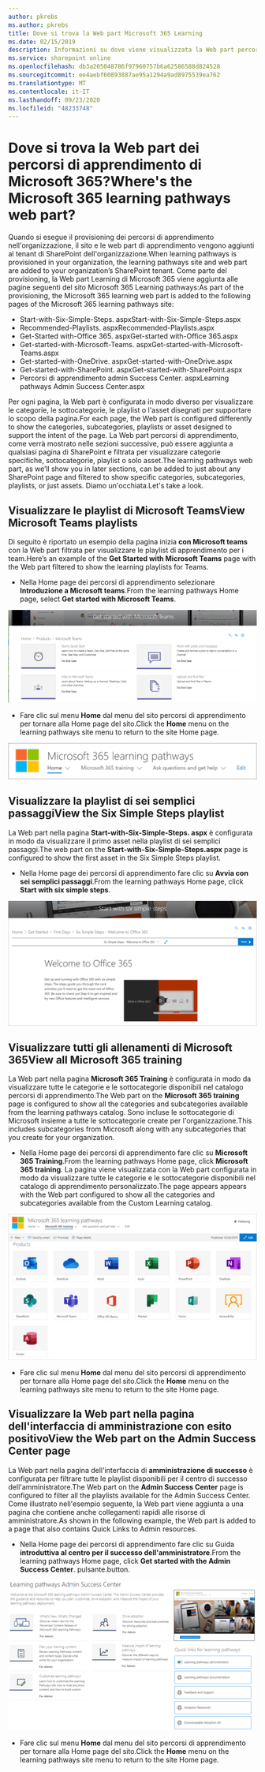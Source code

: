 ```yaml
---
author: pkrebs
ms.author: pkrebs
title: Dove si trova la Web part Microsoft 365 Learning
ms.date: 02/15/2019
description: Informazioni su dove viene visualizzata la Web part percorsi di apprendimento nel sito percorsi di apprendimento
ms.service: sharepoint online
ms.openlocfilehash: db3a205048786f97960757b6a62586588d824528
ms.sourcegitcommit: ee4aebf60893887ae95a1294a9ad8975539ea762
ms.translationtype: MT
ms.contentlocale: it-IT
ms.lasthandoff: 09/23/2020
ms.locfileid: "48233748"
---
```

# <a name="wheres-the-microsoft-365-learning-pathways-web-part"></a><span data-ttu-id="c4dfe-103">Dove si trova la Web part dei percorsi di apprendimento di Microsoft 365?</span><span class="sxs-lookup"><span data-stu-id="c4dfe-103">Where's the Microsoft 365 learning pathways web part?</span></span> 

<span data-ttu-id="c4dfe-104">Quando si esegue il provisioning dei percorsi di apprendimento nell'organizzazione, il sito e le web part di apprendimento vengono aggiunti al tenant di SharePoint dell'organizzazione.</span><span class="sxs-lookup"><span data-stu-id="c4dfe-104">When learning pathways is provisioned in your organization, the learning pathways site and web part are added to your organization’s SharePoint tenant.</span></span> <span data-ttu-id="c4dfe-105">Come parte del provisioning, la Web part Learning di Microsoft 365 viene aggiunta alle pagine seguenti del sito Microsoft 365 Learning pathways:</span><span class="sxs-lookup"><span data-stu-id="c4dfe-105">As part of the provisioning, the Microsoft 365 learning web part is added to the following pages of the Microsoft 365 learning pathways site:</span></span>

- <span data-ttu-id="c4dfe-106">Start-with-Six-Simple-Steps. aspx</span><span class="sxs-lookup"><span data-stu-id="c4dfe-106">Start-with-Six-Simple-Steps.aspx</span></span> 
- <span data-ttu-id="c4dfe-107">Recommended-Playlists. aspx</span><span class="sxs-lookup"><span data-stu-id="c4dfe-107">Recommended-Playlists.aspx</span></span>
- <span data-ttu-id="c4dfe-108">Get-Started with-Office 365. aspx</span><span class="sxs-lookup"><span data-stu-id="c4dfe-108">Get-started with-Office 365.aspx</span></span>
- <span data-ttu-id="c4dfe-109">Get-started-with-Microsoft-Teams. aspx</span><span class="sxs-lookup"><span data-stu-id="c4dfe-109">Get-started-with-Microsoft-Teams.aspx</span></span>
- <span data-ttu-id="c4dfe-110">Get-started-with-OneDrive. aspx</span><span class="sxs-lookup"><span data-stu-id="c4dfe-110">Get-started-with-OneDrive.aspx</span></span>
- <span data-ttu-id="c4dfe-111">Get-started-with-SharePoint. aspx</span><span class="sxs-lookup"><span data-stu-id="c4dfe-111">Get-started-with-SharePoint.aspx</span></span>
- <span data-ttu-id="c4dfe-112">Percorsi di apprendimento admin Success Center. aspx</span><span class="sxs-lookup"><span data-stu-id="c4dfe-112">Learning pathways Admin Success Center.aspx</span></span>

<span data-ttu-id="c4dfe-113">Per ogni pagina, la Web part è configurata in modo diverso per visualizzare le categorie, le sottocategorie, le playlist o l'asset disegnati per supportare lo scopo della pagina.</span><span class="sxs-lookup"><span data-stu-id="c4dfe-113">For each page, the Web part is configured differently to show the categories, subcategories, playlists or asset designed to support the intent of the page.</span></span> <span data-ttu-id="c4dfe-114">La Web part percorsi di apprendimento, come verrà mostrato nelle sezioni successive, può essere aggiunta a qualsiasi pagina di SharePoint e filtrata per visualizzare categorie specifiche, sottocategorie, playlist o solo asset.</span><span class="sxs-lookup"><span data-stu-id="c4dfe-114">The learning pathways web part, as we’ll show you in later sections, can be added to just about any SharePoint page and filtered to show specific categories, subcategories, playlists, or just assets.</span></span> <span data-ttu-id="c4dfe-115">Diamo un'occhiata.</span><span class="sxs-lookup"><span data-stu-id="c4dfe-115">Let's take a look.</span></span> 

## <a name="view-microsoft-teams-playlists"></a><span data-ttu-id="c4dfe-116">Visualizzare le playlist di Microsoft Teams</span><span class="sxs-lookup"><span data-stu-id="c4dfe-116">View Microsoft Teams playlists</span></span>

<span data-ttu-id="c4dfe-117">Di seguito è riportato un esempio della pagina inizia **con Microsoft teams** con la Web part filtrata per visualizzare le playlist di apprendimento per i team.</span><span class="sxs-lookup"><span data-stu-id="c4dfe-117">Here’s an example of the **Get Started with Microsoft Teams** page with the Web part filtered to show the learning playlists for Teams.</span></span> 

- <span data-ttu-id="c4dfe-118">Nella Home page dei percorsi di apprendimento selezionare **Introduzione a Microsoft teams**.</span><span class="sxs-lookup"><span data-stu-id="c4dfe-118">From the learning pathways Home page, select **Get started with Microsoft Teams**.</span></span>

![cg-whereiswp-teams.png](media/cg-whereiswp-teams.png)

- <span data-ttu-id="c4dfe-120">Fare clic sul menu **Home** dal menu del sito percorsi di apprendimento per tornare alla Home page del sito.</span><span class="sxs-lookup"><span data-stu-id="c4dfe-120">Click the **Home** menu on the learning pathways site menu to return to the site Home page.</span></span>

![cg-homebtnmenu.png](media/cg-homebtnmenu.png)

## <a name="view-the-six-simple-steps-playlist"></a><span data-ttu-id="c4dfe-122">Visualizzare la playlist di sei semplici passaggi</span><span class="sxs-lookup"><span data-stu-id="c4dfe-122">View the Six Simple Steps playlist</span></span>

<span data-ttu-id="c4dfe-123">La Web part nella pagina **Start-with-Six-Simple-Steps. aspx** è configurata in modo da visualizzare il primo asset nella playlist di sei semplici passaggi.</span><span class="sxs-lookup"><span data-stu-id="c4dfe-123">The web part on the **Start-with-Six-Simple-Steps.aspx** page is configured to show the first asset in the Six Simple Steps playlist.</span></span> 

- <span data-ttu-id="c4dfe-124">Nella Home page dei percorsi di apprendimento fare clic su **Avvia con sei semplici passaggi**.</span><span class="sxs-lookup"><span data-stu-id="c4dfe-124">From the learning pathways Home page,  click **Start with six simple steps**.</span></span> 

![cg-whereiswp-six.png](media/cg-whereiswp-six.png)

## <a name="view-all-microsoft-365-training"></a><span data-ttu-id="c4dfe-126">Visualizzare tutti gli allenamenti di Microsoft 365</span><span class="sxs-lookup"><span data-stu-id="c4dfe-126">View all Microsoft 365 training</span></span>

<span data-ttu-id="c4dfe-127">La Web part nella pagina **Microsoft 365 Training** è configurata in modo da visualizzare tutte le categorie e le sottocategorie disponibili nel catalogo percorsi di apprendimento.</span><span class="sxs-lookup"><span data-stu-id="c4dfe-127">The Web part on the **Microsoft 365 training** page is configured to show all the categories and subcategories available from the learning pathways catalog.</span></span> <span data-ttu-id="c4dfe-128">Sono incluse le sottocategorie di Microsoft insieme a tutte le sottocategorie create per l'organizzazione.</span><span class="sxs-lookup"><span data-stu-id="c4dfe-128">This includes subcategories from Microsoft along with any subcategories that you create for your organization.</span></span>

- <span data-ttu-id="c4dfe-129">Nella Home page dei percorsi di apprendimento fare clic su **Microsoft 365 Training**.</span><span class="sxs-lookup"><span data-stu-id="c4dfe-129">From the learning pathways Home page, click **Microsoft 365 training**.</span></span> <span data-ttu-id="c4dfe-130">La pagina viene visualizzata con la Web part configurata in modo da visualizzare tutte le categorie e le sottocategorie disponibili nel catalogo di apprendimento personalizzato.</span><span class="sxs-lookup"><span data-stu-id="c4dfe-130">The page appears appears with the Web part configured to show all the categories and subcategories available from the Custom Learning catalog.</span></span>

![cg-whereiswp-o365.png](media/cg-whereiswp-o365.png)

- <span data-ttu-id="c4dfe-132">Fare clic sul menu **Home** dal menu del sito percorsi di apprendimento per tornare alla Home page del sito.</span><span class="sxs-lookup"><span data-stu-id="c4dfe-132">Click the **Home** menu on the learning pathways site menu to return to the site Home page.</span></span>

## <a name="view-the-web-part-on-the-admin-success-center-page"></a><span data-ttu-id="c4dfe-133">Visualizzare la Web part nella pagina dell'interfaccia di amministrazione con esito positivo</span><span class="sxs-lookup"><span data-stu-id="c4dfe-133">View the Web part on the Admin Success Center page</span></span>

<span data-ttu-id="c4dfe-134">La Web part nella pagina dell'interfaccia di **amministrazione di successo** è configurata per filtrare tutte le playlist disponibili per il centro di successo dell'amministratore.</span><span class="sxs-lookup"><span data-stu-id="c4dfe-134">The Web part on the **Admin Success Center** page is configured to filter all the playlists available for the Admin Success Center.</span></span> <span data-ttu-id="c4dfe-135">Come illustrato nell'esempio seguente, la Web part viene aggiunta a una pagina che contiene anche collegamenti rapidi alle risorse di amministratore.</span><span class="sxs-lookup"><span data-stu-id="c4dfe-135">As shown in the following example, the Web part is added to a page that also contains Quick Links to Admin resources.</span></span> 

- <span data-ttu-id="c4dfe-136">Nella Home page dei percorsi di apprendimento fare clic su Guida **introduttiva al centro per il successo dell'amministratore**.</span><span class="sxs-lookup"><span data-stu-id="c4dfe-136">From the learning pathways Home page, click **Get started with the Admin Success Center**.</span></span> <span data-ttu-id="c4dfe-137">pulsante.</span><span class="sxs-lookup"><span data-stu-id="c4dfe-137">button.</span></span> 

![cg-adminsuccesscenterwebpart.png](media/cg-adminsuccesscenterwebpart.png)

- <span data-ttu-id="c4dfe-139">Fare clic sul menu **Home** dal menu del sito percorsi di apprendimento per tornare alla Home page del sito.</span><span class="sxs-lookup"><span data-stu-id="c4dfe-139">Click the **Home** menu on the learning pathways site menu to return to the site Home page.</span></span>

